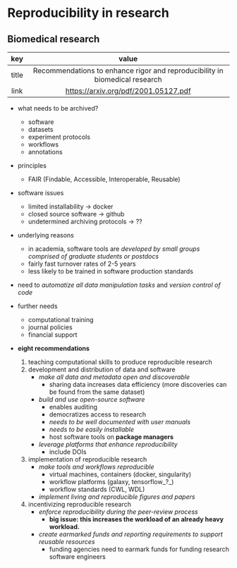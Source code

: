 # Reproducibility in research

## Biomedical research

|key|value|
|:-:|:---:|
|title|Recommendations to enhance rigor and reproducibility in biomedical research|
|link|https://arxiv.org/pdf/2001.05127.pdf|

* what needs to be archived?
    * software
    * datasets
    * experiment protocols
    * workflows
    * annotations
* principles
    * FAIR (Findable, Accessible, Interoperable, Reusable)
* software issues
    * limited installability → docker
    * closed source software → github
    * undetermined archiving protocols → ??
* underlying reasons
    * in academia, software tools are _developed by small groups comprised of graduate students or postdocs_
    * fairly fast turnover rates of 2-5 years
    * less likely to be trained in software production standards
* need to _automatize all data manipulation tasks_ and _version control of code_
* further needs
    * computational training
    * journal policies
    * financial support

* **eight recommendations**
    1. teaching computational skills to produce reproducible research
    2. development and distribution of data and software
        * _make all data and metadata open and discoverable_
            * sharing data increases data efficiency (more discoveries can be found from the same dataset)
        * _build and use open-source software_
            * enables auditing
            * democratizes access to research
            * _needs to be well documented with user manuals_
            * _needs to be easily installable_
            * host software tools on **package managers**
        * _leverage platforms that enhance reproducibility_
            * include DOIs
    3. implementation of reproducible research
        * _make tools and workflows reproducible_
            * virtual machines, containers (docker, singularity)
            * workflow platforms (galaxy, tensorflow_?_)
            * workflow standards (CWL, WDL)
        * _implement living and reproducible figures and papers_
    4. incentivizing reproducible research
        * _enforce reproducibility during the peer-review process_
            *  **big issue: this increases the workload of an already heavy workload.**
        * _create earmarked funds and reporting requirements to support reusable resources_
            * funding agencies need to earmark funds for funding research software engineers

